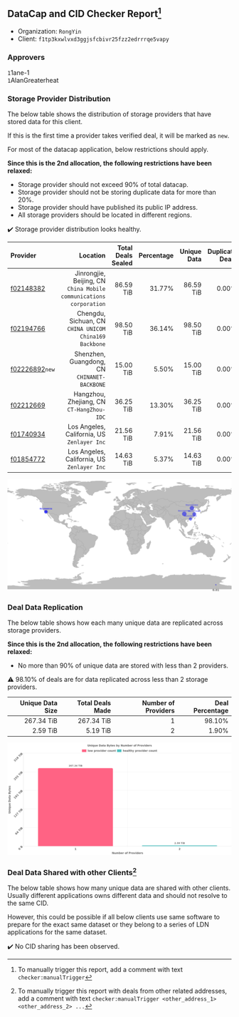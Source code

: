 ## DataCap and CID Checker Report[^1]
 - Organization: `RongYin`
 - Client: `f1tp3kxwlvxd3ggjsfcbivr25fzz2edrrrqe5vapy`
### Approvers
`1`1ane-1<br/>`1`AlanGreaterheat

### Storage Provider Distribution
The below table shows the distribution of storage providers that have stored data for this client.

If this is the first time a provider takes verified deal, it will be marked as `new`.

For most of the datacap application, below restrictions should apply.

**Since this is the 2nd allocation, the following restrictions have been relaxed:**
 - Storage provider should not exceed 90% of total datacap.
 - Storage provider should not be storing duplicate data for more than 20%.
 - Storage provider should have published its public IP address.
 - All storage providers should be located in different regions.

✔️ Storage provider distribution looks healthy.

| Provider                                                    |                                                              Location | Total Deals Sealed | Percentage | Unique Data | Duplicate Deals |
| :---------------------------------------------------------- | --------------------------------------------------------------------: | -----------------: | ---------: | ----------: | --------------: |
| [f02148382](https://filfox.info/en/address/f02148382)       | Jinrongjie, Beijing, CN<br/>`China Mobile communications corporation` |          86.59 TiB |     31.77% |   86.59 TiB |           0.00% |
| [f02194766](https://filfox.info/en/address/f02194766)       |             Chengdu, Sichuan, CN<br/>`CHINA UNICOM China169 Backbone` |          98.50 TiB |     36.14% |   98.50 TiB |           0.00% |
| [f02226892](https://filfox.info/en/address/f02226892)`new`  |                       Shenzhen, Guangdong, CN<br/>`CHINANET-BACKBONE` |          15.00 TiB |      5.50% |   15.00 TiB |           0.00% |
| [f02212669](https://filfox.info/en/address/f02212669)       |                          Hangzhou, Zhejiang, CN<br/>`CT-HangZhou-IDC` |          36.25 TiB |     13.30% |   36.25 TiB |           0.00% |
| [f01740934](https://filfox.info/en/address/f01740934)       |                        Los Angeles, California, US<br/>`Zenlayer Inc` |          21.56 TiB |      7.91% |   21.56 TiB |           0.00% |
| [f01854772](https://filfox.info/en/address/f01854772)       |                        Los Angeles, California, US<br/>`Zenlayer Inc` |          14.63 TiB |      5.37% |   14.63 TiB |           0.00% |

<img src="https://raw.githubusercontent.com/data-preservation-programs/filplus-checker-assets/main/filecoin-project/filecoin-plus-large-datasets/issues/2050/1688357654392.png"/>

### Deal Data Replication
The below table shows how each many unique data are replicated across storage providers.


**Since this is the 2nd allocation, the following restrictions have been relaxed:**
- No more than 90% of unique data are stored with less than 2 providers.

⚠️ 98.10% of deals are for data replicated across less than 2 storage providers.

| Unique Data Size | Total Deals Made | Number of Providers | Deal Percentage |
| ---------------: | ---------------: | ------------------: | --------------: |
|       267.34 TiB |       267.34 TiB |                   1 |          98.10% |
|         2.59 TiB |         5.19 TiB |                   2 |           1.90% |

<img src="https://raw.githubusercontent.com/data-preservation-programs/filplus-checker-assets/main/filecoin-project/filecoin-plus-large-datasets/issues/2050/1688357655119.png"/>

### Deal Data Shared with other Clients[^3]
The below table shows how many unique data are shared with other clients.
Usually different applications owns different data and should not resolve to the same CID.

However, this could be possible if all below clients use same software to prepare for the exact same dataset or they belong to a series of LDN applications for the same dataset.

✔️ No CID sharing has been observed.

[^1]: To manually trigger this report, add a comment with text `checker:manualTrigger`

[^2]: Deals from those addresses are combined into this report as they are specified with `checker:manualTrigger`

[^3]: To manually trigger this report with deals from other related addresses, add a comment with text `checker:manualTrigger <other_address_1> <other_address_2> ...`

